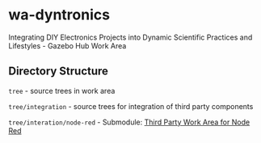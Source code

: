wa-dyntronics
=============

Integrating DIY Electronics Projects into Dynamic Scientific Practices and Lifestyles - Gazebo Hub Work Area

## Directory Structure

`tree` - source trees in work area

`tree/integration` - source trees for integration of third party components

`tree/interation/node-red` - Submodule: [Third Party Work Area for Node Red](https://github.com/GazeboHub/wa-dyntronics-3p-node-red)
